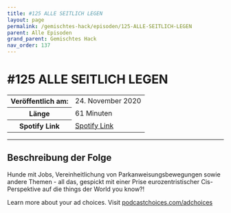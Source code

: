 ```yaml
---
title: #125 ALLE SEITLICH LEGEN
layout: page
permalink: /gemischtes-hack/episoden/125-ALLE-SEITLICH-LEGEN
parent: Alle Episoden
grand_parent: Gemischtes Hack
nav_order: 137
---
```


# #125 ALLE SEITLICH LEGEN
<table class="resp-table dcf-table dcf-table-responsive dcf-table-bordered dcf-table-striped dcf-w-100%">
                    <tbody>
                        <tr>
                            <th scope="row">Veröffentlich am:</th>
                            <td data-label="Veröffentlich am:">24. November 2020</td>
                        </tr>
                        <tr>
                            <th scope="row">Länge </th>
                            <td data-label="Länge ">61 Minuten</td>
                        </tr><tr>
                                <th scope="row">Spotify Link</th>
                                <td data-label="Spotify Link"><a href="https://open.spotify.com/episode/4fllWE2nd5Asp70195yV6n">Spotify Link</a></td>
                            </tr></tbody>
                </table>

***

## Beschreibung der Folge

<div>
<p>Hunde mit Jobs, Vereinheitlichung von Parkanweisungsbewegungen sowie andere Themen - all das, gespickt mit einer Prise eurozentristischer Cis-Perspektive auf die things der World you know?!</p><p> </p><p>Learn more about your ad choices. Visit <a href="https://podcastchoices.com/adchoices">podcastchoices.com/adchoices</a></p>  
</div>

